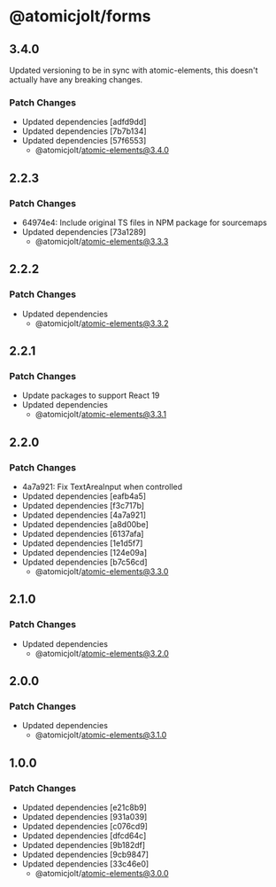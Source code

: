 # @atomicjolt/forms

## 3.4.0

Updated versioning to be in sync with atomic-elements, this doesn't actually have any breaking changes.

### Patch Changes

- Updated dependencies [adfd9dd]
- Updated dependencies [7b7b134]
- Updated dependencies [57f6553]
  - @atomicjolt/atomic-elements@3.4.0

## 2.2.3

### Patch Changes

- 64974e4: Include original TS files in NPM package for sourcemaps
- Updated dependencies [73a1289]
  - @atomicjolt/atomic-elements@3.3.3

## 2.2.2

### Patch Changes

- Updated dependencies
  - @atomicjolt/atomic-elements@3.3.2

## 2.2.1

### Patch Changes

- Update packages to support React 19
- Updated dependencies
  - @atomicjolt/atomic-elements@3.3.1

## 2.2.0

### Patch Changes

- 4a7a921: Fix TextAreaInput when controlled
- Updated dependencies [eafb4a5]
- Updated dependencies [f3c717b]
- Updated dependencies [4a7a921]
- Updated dependencies [a8d00be]
- Updated dependencies [6137afa]
- Updated dependencies [1e1d5f7]
- Updated dependencies [124e09a]
- Updated dependencies [b7c56cd]
  - @atomicjolt/atomic-elements@3.3.0

## 2.1.0

### Patch Changes

- Updated dependencies
  - @atomicjolt/atomic-elements@3.2.0

## 2.0.0

### Patch Changes

- Updated dependencies
  - @atomicjolt/atomic-elements@3.1.0

## 1.0.0

### Patch Changes

- Updated dependencies [e21c8b9]
- Updated dependencies [931a039]
- Updated dependencies [c076cd9]
- Updated dependencies [dfcd64c]
- Updated dependencies [9b182df]
- Updated dependencies [9cb9847]
- Updated dependencies [33c46e0]
  - @atomicjolt/atomic-elements@3.0.0
